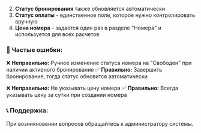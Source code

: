 
2. **Статус бронирования** также обновляется автоматически
3. **Статус оплаты** - единственное поле, которое нужно контролировать вручную
4. **Цена номера** - задается один раз в разделе "Номера" и используется для всех расчетов

### 🚨 **Частые ошибки:**

❌ **Неправильно:** Ручное изменение статуса номера на "Свободен" при наличии активного бронирования
✅ **Правильно:** Завершить бронирование, тогда статус обновится автоматически

❌ **Неправильно:** Не указывать цену номера
✅ **Правильно:** Всегда указывать цену за сутки при создании номера

### 📞 **Поддержка:**
При возникновении вопросов обращайтесь к администратору системы.
